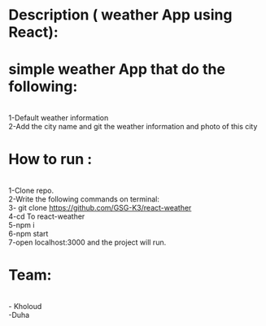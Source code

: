 
# Description ( weather App using React):

  

# simple weather App that do the following:
<br> 1-Default weather information
<br> 2-Add the city name and git the weather information and photo of this city 


 # How to run :
<br> 1-Clone repo.
<br> 2-Write the following commands on terminal:
<br> 3- git clone https://github.com/GSG-K3/react-weather
<br> 4-cd To react-weather
<br> 5-npm i
<br> 6-npm start
<br> 7-open localhost:3000 and the project will run.


# Team:
 <br> - Kholoud
<br> -Duha  
